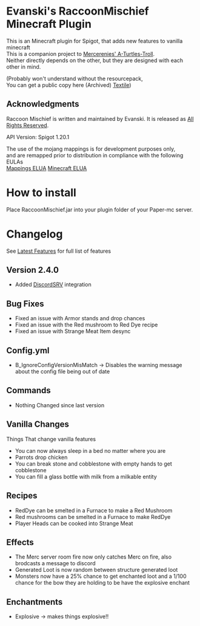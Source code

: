 # Evanski's RaccoonMischief Minecraft Plugin

This is an Minecraft plugin for Spigot, that adds new features to vanilla minecraft  
This is a companion project to [Mercerenies' A-Turtles-Troll](https://github.com/Mercerenies/a-turtles-troll).   
Neither directly depends on the other, but they are designed with each other in mind.

(Probably won't understand without the resourcepack,   
You can get a public copy here (Archived) [Textile](https://github.com/EvanSkiStudios/Textile))

## Acknowledgments
Raccoon Mischief is written and maintained by Evanski. It is
released as [All Rights Reserved](LICENSE).

API Version: Spigot 1.20.1

The use of the mojang mappings is for development purposes only,  
and are remapped prior to distribution in compliance with the following EULAs  
[Mappings ELUA](https://gist.github.com/Dinnerbone/07b20a9f02e50a569217df6449cc1185/#file-gistfile1-txt)
[Minecraft ELUA](https://www.minecraft.net/en-us/eula)

# How to install
Place RaccoonMischief.jar into your plugin folder of your Paper-mc server.

# Changelog
See [Latest Features](https://github.com/EvanSkiStudios/Raccoon-Mischief/blob/master/Features/Features_Latest_.md) for full list of features

## Version 2.4.0
* Added [DiscordSRV](https://www.spigotmc.org/resources/discordsrv.18494/) integration

## Bug Fixes
* Fixed an issue with Armor stands and drop chances
* Fixed an issue with the Red mushroom to Red Dye recipe
* Fixed an issue with Strange Meat Item desync 

## Config.yml
* B_IgnoreConfigVersionMisMatch -> Disables the warning message about the config file being out of date

## Commands
* Nothing Changed since last version

## Vanilla Changes
Things That change vanilla features
* You can now always sleep in a bed no matter where you are
* Parrots drop chicken
* You can break stone and cobblestone with empty hands to get cobblestone
* You can fill a glass bottle with milk from a milkable entity

## Recipes
* RedDye can be smelted in a Furnace to make a Red Mushroom
* Red mushrooms can be smelted in a Furnace to make RedDye
* Player Heads can be cooked into Strange Meat

## Effects
* The Merc server room fire now only catches Merc on fire, also brodcasts a message to discord
* Generated Loot is now random between structure generated loot
* Monsters now have a 25% chance to get enchanted loot and a 1/100 chance for the bow they are holding to be have the explosive enchant

## Enchantments
* Explosive -> makes things explosive!!
